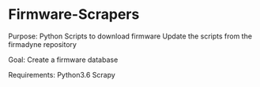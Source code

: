 # Firmware-Scrapers

Purpose:
  Python Scripts to download firmware
  Update the scripts from the firmadyne repository
  
Goal: Create a firmware database

Requirements: 
    Python3.6
    Scrapy

